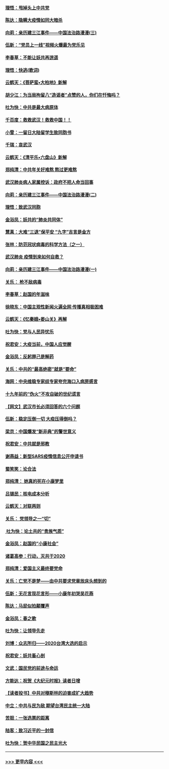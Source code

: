 #### [理悟：甩掉头上中共党](../pages/nsc993/n11838826.md?t=02031322) 
#### [陈达：隐瞒大疫情如同大暗杀](../pages/nsc993/n11838771.md?t=02031322) 
#### [向莉：亲历建三江事件——中国法治路漫漫(三)](../pages/nsc993/n11831825.md?t=02031322) 
#### [伍新：“党员上一线”视频火爆最为党乐见](../pages/nsc993/n11838200.md?t=02031322) 
#### [李春草：不能让妖共再逍遥](../pages/nsc993/n11838102.md?t=02031322) 
#### [理悟：快逃(歌词)](../pages/nsc993/n11838083.md?t=02031322) 
#### [云鹤天：《菩萨蛮▪大柏地》新解](../pages/nsc993/n11838059.md?t=02031322) 
#### [胡少江：为当局拘留八“造谣者”点赞的人，你们在忏悔吗？](../pages/nsc993/n11836801.md?t=02031322) 
#### [吐为快：中共是最大病原体](../pages/nsc993/n11836748.md?t=02031322) 
#### [千百度：救救武汉！救救中国！！](../pages/nsc993/n11836145.md?t=02031322) 
#### [小雪：一留日大陆留学生致同胞书](../pages/nsc993/n11834624.md?t=02031322) 
#### [千瑞：哀武汉](../pages/nsc993/n11833647.md?t=02031322) 
#### [云鹤天：《清平乐▪六盘山》新解](../pages/nsc993/n11833611.md?t=02031322) 
#### [郑纯清：中共年关好难熬 熬过更难熬](../pages/nsc993/n11833489.md?t=02031322) 
#### [武汉肺炎病人家属控诉：政府不把人命当回事](../pages/nsc993/n11833205.md?t=02031322) 
#### [向莉：亲历建三江事件——中国法治路漫漫(二)](../pages/nsc993/n11829102.md?t=02031322) 
#### [理悟：致武汉同胞](../pages/nsc993/n11831522.md?t=02031322) 
#### [金浴凤：妖共的“肺炎共同体”](../pages/nsc993/n11829448.md?t=02031322) 
#### [慧真：大难“三退”保平安 “九字”吉言是金方](../pages/nsc993/n11829501.md?t=02031322) 
#### [张林：防范冠状病毒的科学方法（之一）](../pages/nsc993/n11828618.md?t=02031322) 
#### [武汉肺炎 疫情到来如何自救？](../pages/nsc993/n11827632.md?t=02031322) 
#### [向莉：亲历建三江事件——中国法治路漫漫(一)](../pages/nsc993/n11827190.md?t=02031322) 
#### [关乐： 枪不敌病毒](../pages/nsc993/n11826746.md?t=02031322) 
#### [李春草：赵国的年滋味](../pages/nsc993/n11826321.md?t=02031322) 
#### [徐晓东：中国主观性新闻火遍全网 传播真相极困难](../pages/nsc993/n11826508.md?t=02031322) 
#### [云鹤天：《忆秦娥▪娄山关》再解](../pages/nsc993/n11824682.md?t=02031322) 
#### [吐为快：党与人民异忧乐](../pages/nsc993/n11824660.md?t=02031322) 
#### [祝君安：大疫当前，中国人应觉醒](../pages/nsc993/n11821946.md?t=02031322) 
#### [金浴凤：反躬罪己是解药](../pages/nsc993/n11820280.md?t=02031322) 
#### [关乐：中共的“最高绝密”就是“要命”](../pages/nsc993/n11816946.md?t=02031322) 
#### [海网：中央维稳专家组专家夸完海口入病房感言](../pages/nsc993/n11815138.md?t=02031322) 
#### [十九年前的“伪火”不攻自破的世纪谎言](../pages/nsc993/n11813238.md?t=02031322) 
#### [【网文】武汉市长必须回答的六个问题](../pages/nsc993/n11813848.md?t=02031322) 
#### [伍新：稳定压倒一切 大疫压得倒吗？](../pages/nsc993/n11812634.md?t=02031322) 
#### [梁京：中国爆发“新非典”的警世意义](../pages/nsc993/n11812554.md?t=02031322) 
#### [祝君安：中共就是邪教](../pages/nsc993/n11812431.md?t=02031322) 
#### [谢燕益：新型SARS疫情信息公开申请书](../pages/nsc993/n11808840.md?t=02031322) 
#### [蜀笑笑：论合法](../pages/nsc993/n11808064.md?t=02031322) 
#### [郑纯清： 她真的死在小康梦里](../pages/nsc993/n11806623.md?t=02031322) 
#### [吕锡民：核电成本分析](../pages/nsc993/n11806284.md?t=02031322) 
#### [云鹤天：对联两则](../pages/nsc993/n11805957.md?t=02031322) 
#### [关乐： 党领导之一“切”](../pages/nsc993/n11804505.md?t=02031322) 
#### [ 吐为快：论土共的“贵族气质”](../pages/nsc993/n11804490.md?t=02031322) 
#### [金浴凤：赵国的“小康社会”](../pages/nsc993/n11804452.md?t=02031322) 
#### [诸葛高参：行动，灭共于2020](../pages/nsc993/n11804120.md?t=02031322) 
#### [郑纯清：爱国主义最终要党命](../pages/nsc993/n11802197.md?t=02031322) 
#### [关乐：亡党不是梦——由中共要求党章放床头想到的](../pages/nsc993/n11802156.md?t=02031322) 
#### [伍新：无花言现花言形——小康年初哭吴花燕](../pages/nsc993/n11800044.md?t=02031322) 
#### [陈达：马屁似拍颠覆声](../pages/nsc993/n11800010.md?t=02031322) 
#### [金浴凤：春之歌](../pages/nsc993/n11797687.md?t=02031322) 
#### [吐为快：让领导先走](../pages/nsc993/n11797512.md?t=02031322) 
#### [刘博：众志所归——2020台湾大选的启示](../pages/nsc993/n11796878.md?t=02031322) 
#### [祝君安：妖共畜心剖](../pages/nsc993/n11794273.md?t=02031322) 
#### [文武：国民党的前途与命运](../pages/nsc993/n11794198.md?t=02031322) 
#### [方能达：祝贺《大纪元时报》读者日增](../pages/nsc993/n11793807.md?t=02031322) 
#### [【读者投书】中共对穆斯林的迫害成扩大趋势](../pages/nsc993/n11791371.md?t=02031322) 
#### [中立：中共与民为敌 期望台湾民主统一大陆](../pages/nsc993/n11790392.md?t=02031322) 
#### [苦胆：一张选票的距离](../pages/nsc993/n11788914.md?t=02031322) 
#### [陆客：致习近平的一封信](../pages/nsc993/n11788867.md?t=02031322) 
#### [吐为快：贺中华民国之民主光大](../pages/nsc993/n11788618.md?t=02031322) 

----
#### [ >>> 更早内容 <<< ](../indexes/nsc993-earlier.md)
